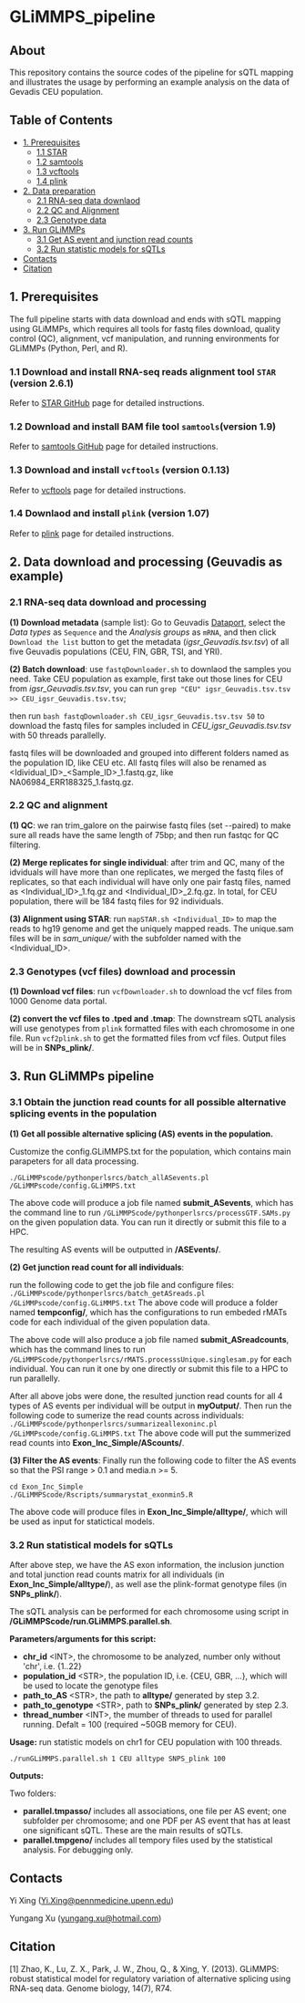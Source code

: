 # GLiMMPS_pipeline
## About
This repository contains the source codes of the pipeline for sQTL mapping and illustrates the usage by performing an example analysis on the data of Gevadis CEU population.
## Table of Contents
- [1. Prerequisites](#1)
  - [1.1 STAR](#1.1)
  - [1.2 samtools](#1.2)
  - [1.3 vcftools](#1.3)
  - [1.4 plink](#1.4)
- [2. Data preparation](#2)
  - [2.1 RNA-seq data downlaod](#2.1)
  - [2.2 QC and Alignment](#2.2)
  - [2.3 Genotype data](#2.3)
- [3. Run GLiMMPs](#3)
  - [3.1 Get AS event and junction read counts](#3.1)
  - [3.2 Run statistic models for sQTLs](#3.2)
- [Contacts](#4)
- [Citation](#5)

## <a name="1"></a>1. Prerequisites
The full pipeline starts with data download and ends with sQTL mapping using GLiMMPs, which requires all tools for fastq files download, quality control (QC), alignment, vcf manipulation, and running environments for GLiMMPs (Python, Perl, and R).
### <a name="1.1"></a>1.1 Download and install RNA-seq reads alignment tool `STAR` (version 2.6.1)
Refer to [STAR GitHub](https://github.com/alexdobin/STAR) page for detailed instructions.
### <a name="1.2"></a>1.2 Download and install BAM file tool `samtools`(version 1.9)
Refer to [samtools GitHub](https://github.com/samtools/samtools) page for detailed instructions.
### <a name="1.3"></a>1.3 Download and install `vcftools` (version 0.1.13)
Refer to [vcftools](https://vcftools.github.io/examples.html) page for detailed instructions.
### <a name="1.4"></a>1.4 Downlaod and install `plink` (version 1.07)
Refer to [plink](http://zzz.bwh.harvard.edu/plink/download.shtml) page for detailed instructions.

## <a name="2"></a>2. Data download and processing (Geuvadis as example)
### <a name="2.1"></a>2.1 RNA-seq data download and processing
**(1) Download metadata** (sample list): Go to Geuvadis [Dataport](http://www.internationalgenome.org/data-portal/data-collection/geuvadis), select the *Data types* as `Sequence` and the *Analysis groups* as `mRNA`, and then click `Download the list` button to get the metadata (*igsr_Geuvadis.tsv.tsv*) of all five Geuvadis populations (CEU, FIN, GBR, TSI, and YRI).

**(2) Batch download**: use `fastqDownloader.sh` to downlaod the samples you need. Take CEU population as example, first take out those lines for CEU from *igsr_Geuvadis.tsv.tsv*, you can run `grep "CEU" igsr_Geuvadis.tsv.tsv >> CEU_igsr_Geuvadis.tsv.tsv`; 

then run `bash fastqDownloader.sh CEU_igsr_Geuvadis.tsv.tsv 50` to download the fastq files for samples included in *CEU_igsr_Geuvadis.tsv.tsv* with 50 threads parallelly.

fastq files will be downloaded and grouped into different folders named as the population ID, like CEU etc. All fastq files will also be renamed as <Idividual_ID>\_<Sample_ID>\_1.fastq.gz, like NA06984_ERR188325_1.fastq.gz.

### <a name="2.2"></a>2.2 QC and alignment
**(1) QC**: we ran trim_galore on the pairwise fastq files (set --paired) to make sure all reads have the same length of 75bp; and then run fastqc for QC filtering.

**(2) Merge replicates for single individual**: after trim and QC, many of the idviduals will have more than one replicates, we merged the fastq files of replicates, so that each individual will have only one pair fastq files, named as <Individual_ID>\_1.fq.gz and <Individual_ID>\_2.fq.gz. In total, for CEU population, there will be 184 fastq files for 92 individuals.

**(3) Alignment using STAR**: run `mapSTAR.sh <Individual_ID>` to map the reads to hg19 genome and get the uniquely mapped reads. The unique.sam files will be in *sam_unique/* with the subfolder named with the <Individual_ID>.
### <a name="2.3"></a>2.3 Genotypes (vcf files) download and processin
**(1) Download vcf files**: run `vcfDownloader.sh` to download the vcf files from 1000 Genome data portal.

**(2) convert the vcf files to .tped and .tmap**: The downstream sQTL analysis will use genotypes from `plink` formatted files with each chromosome in one file. Run `vcf2plink.sh` to get the formatted files from vcf files. Output files will be in **SNPs_plink/**.

## <a name="3"></a>3. Run GLiMMPs pipeline
### <a name="3.2"></a>3.1 Obtain the junction read counts for all possible alternative splicing events in the population
**(1) Get all possible alternative splicing (AS) events in the population.**

Customize the config.GLiMMPS.txt for the population, which contains main parapeters for all data processing.

  ```./GLiMMPscode/pythonperlsrcs/batch_allASevents.pl /GLiMMPscode/config.GLiMMPS.txt```

The above code will produce a job file named **submit_ASevents**, which has the command line to run `/GLiMMPScode/pythonperlsrcs/processGTF.SAMs.py` on the given population data. You can run it directly or submit this file to a HPC.

The resulting AS events will be outputted in **/ASEvents/**.

**(2) Get junction read count for all individuals**: 

run the following code to get the job file and configure files:
```./GLiMMPscode/pythonperlsrcs/batch_getASreads.pl /GLiMMPscode/config.GLiMMPS.txt```
The above code will produce a folder named **tempconfig/**, which has the configurations to run embeded rMATs code for each individual of the given population data. 

The above code will also produce a job file named **submit_ASreadcounts**, which has the command lines to run `/GLiMMPScode/pythonperlsrcs/rMATS.processsUnique.singlesam.py` for each individual. You can run it one by one directly or submit this file to a HPC to run parallelly.

After all above jobs were done, the resulted junction read counts for all 4 types of AS events per individual will be output in **myOutput/**. Then run the following code to sumerize the read counts across individuals:
```./GLiMMPscode/pythonperlsrcs/summarizeallexoninc.pl /GLiMMPscode/config.GLiMMPS.txt```
The above code will put the summerized read counts into **Exon_Inc_Simple/AScounts/**. 

**(3) Filter the AS events**: 
Finally run the following code to filter the AS events so that the PSI range > 0.1 and media.n >= 5.
```
cd Exon_Inc_Simple
./GLiMMPScode/Rscripts/summarystat_exonmin5.R
```
The above code will produce files in **Exon_Inc_Simple/alltype/**, which will be used as input for statictical models.

### <a name="3.2"></a>3.2 Run statistical models for sQTLs
After above step, we have the AS exon information, the inclusion junction and total junction read counts matrix for all individuals (in **Exon_Inc_Simple/alltype/**), as well ase the plink-format genotype files (in **SNPs_plink/**).

The sQTL analysis can be performed for each chromosome using script in **/GLiMMPScode/run.GLiMMPS.parallel.sh**.

**Parameters/arguments for this script:**

  - **chr_id**  \<INT\>, the chromosome to be analyzed, number only without 'chr', i.e. {1..22}
  - **population_id** \<STR\>, the population ID, i.e. {CEU, GBR, ...}, which will be used to locate the genotype files
  - **path_to_AS**  \<STR\>, the path to **alltype/** generated by step 3.2.
  - **path_to_genotype**  \<STR\>, path to **SNPs_plink/** generated by step 2.3.
  - **thread_number** \<INT\>, the mumber of threads to used for parallel running. Defalt = 100 (required ~50GB memory for CEU).
  
**Usage:** run statistic models on chr1 for CEU population with 100 threads.

  ```./runGLiMMPS.parallel.sh 1 CEU alltype SNPS_plink 100```
  
**Outputs:**
  
 Two folders: 
  - **parallel.tmpasso/** includes all associations, one file per AS event; one subfolder per chromosome; and one PDF per AS event that has at least one significant sQTL. These are the main results of sQTLs.
  - **parallel.tmpgeno/** includes all tempory files used by the statistical analysis. For debugging only.

## <a name="4"></a>Contacts
Yi Xing (Yi.Xing@pennmedicine.upenn.edu)

Yungang Xu (yungang.xu@hotmail.com)

## <a name="5"></a>Citation
\[1\] Zhao, K., Lu, Z. X., Park, J. W., Zhou, Q., & Xing, Y. (2013). GLiMMPS: robust statistical model for regulatory variation of alternative splicing using RNA-seq data. Genome biology, 14(7), R74.
